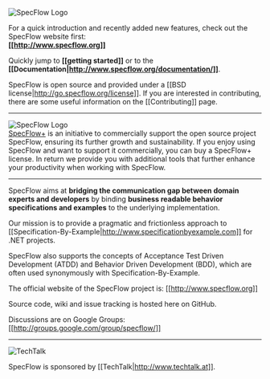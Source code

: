 ![SpecFlow Logo](http://specflow.org/media/specflow_logo.png)

For a quick introduction and recently added new features, check out the SpecFlow website first: <br/>**[[http://www.specflow.org]]**

Quickly jump to **[[getting started]]** or to the **[[Documentation|http://www.specflow.org/documentation/]]**.

SpecFlow is open source and provided under a [[BSD license|http://go.specflow.org/license]]. If you are interested in contributing, there are some useful information on the [[Contributing]] page.

***

![SpecFlow Logo](http://specflow.org/media/specflowplus_logo.png)  
[SpecFlow+](http://www.specflow.org/plus) is an initiative to commercially support the open source project SpecFlow, ensuring its further growth and sustainability. If you enjoy using SpecFlow and want to support it commercially, you can buy a SpecFlow+ license. In return we provide you with additional tools that further enhance your productivity when working with SpecFlow.

***

SpecFlow aims at **bridging the communication gap between domain experts and developers** by binding **business readable behavior specifications and examples** to the underlying implementation.

Our mission is to provide a pragmatic and frictionless approach to [[Specification-By-Example|http://www.specificationbyexample.com]] for .NET projects. 

SpecFlow also supports the concepts of Acceptance Test Driven Development (ATDD) and Behavior Driven Development (BDD), which are often used synonymously with Specification-By-Example.

The official website of the SpecFlow project is: [[http://www.specflow.org]]

Source code, wiki and issue tracking is hosted here on GitHub.

Discussions are on Google Groups: [[http://groups.google.com/group/specflow/]]

***

![TechTalk](http://lh5.ggpht.com/_X3kaawac_g4/SuDMbddPyNI/AAAAAAAAAqs/dpjkOHSKidw/techtalk.jpg?imgmax=800)

SpecFlow is sponsored by [[TechTalk|http://www.techtalk.at]].
